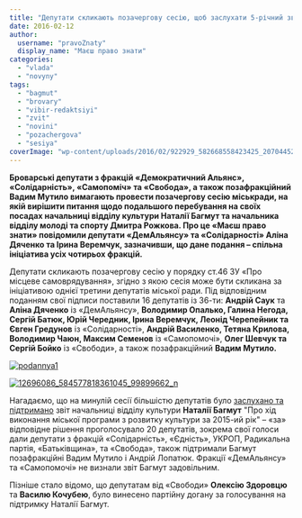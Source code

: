```yaml
---
title: "Депутати скликають позачергову сесію, щоб заслухати 5-річний звіт Багмут та Рожкова"
date: 2016-02-12
author: 
  username: "pravoZnaty"
  display_name: "Маєш право знати"
categories: 
  - "vlada"
  - "novyny"
tags: 
  - "bagmut"
  - "brovary"
  - "vibir-redaktsiyi"
  - "zvit"
  - "novini"
  - "pozachergova"
  - "sesiya"
coverImage: "wp-content/uploads/2016/02/922929_582668558423425_2070445250_n1.jpg"
---
```


**Броварські депутати з фракцій «Демократичний Альянс», «Солідарність», «Самопоміч» та «Свобода», а також позафракційний Вадим Мутило вимагають провести позачергову сесію міськради, на якій вирішити питання щодо подальшого перебування на своїх посадах начальниці відділу культури Наталії Багмут та начальника відділу молоді та спорту Дмитра Рожкова. Про це «Маєш право знати» повідомили депутати «ДемАльянсу» та «Солідарності» Аліна Дяченко та Ірина Веремчук, зазначивши, що дане подання – спільна ініціатива усіх чотирьох фракцій.**

Депутати скликають позачергову сесію у порядку ст.46 ЗУ «Про місцеве самоврядування», згідно з якою сесія може бути скликана за ініціативою однієї третини депутатів міської ради. Під відповідним поданням свої підписи поставили 16 депутатів із 36-ти: **Андрій Саук** та **Аліна Дяченко** із «ДемАльянсу», **Володимир Опалько, Галина Негода, Сергій Батюк, Юрій Чередник, Ірина Веремчук, Леонід Черепейник та Євген Гредунов** із «Солідарності», **Андрій Василенко, Тетяна Крилова, Володимир Чаюн, Максим Семенов** із «Самопомочі», **Олег Шевчук та Сергій Бойко** із «Свободи», а також позафракційний **Вадим Мутило.**

[![podannya1](https://mpz.brovary.org/wp-content/uploads/2016/02/podannya1.jpg)](https://mpz.brovary.org/wp-content/uploads/2016/02/podannya1.jpg)

[![12696086_584577818361045_99899662_n](https://mpz.brovary.org/wp-content/uploads/2016/02/12696086_584577818361045_99899662_n.jpg)](https://mpz.brovary.org/wp-content/uploads/2016/02/12696086_584577818361045_99899662_n.jpg)

Нагадаємо, що на минулій сесії більшістю депутатів було [заслухано та підтримано](https://mpz.brovary.org/miska-rada-dala-bagmut-zelene-svitlo-nadali-keruvaty-kulturoyu-u-brovarah/) звіт начальниці відділу культури **Наталії Багмут** "Про хід виконання міської програми з розвитку культури за 2015-ий рік" – «за» відповідне рішення проголосувало 20 депутатів, зокрема свої голоси дали депутати з фракцій «Солідарність», «Єдність», УКРОП, Радикальна партія, «Батьківщина», та «Свобода», також підтримали Багмут позафракційні Вадим Мутило і Андрій Лопатюк. Фракції «ДемАльянсу» та «Самопомочі» не визнали звіт Багмут задовільним.

Пізніше стало відомо, що депутатам від «Свободи» **Олексію Здоровцю** та **Василю Кочубею**, було винесено партійну догану за голосування на підтримку Наталії Багмут.
